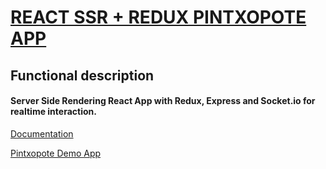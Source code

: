 # [REACT SSR + REDUX PINTXOPOTE APP](https://pure-brushlands-53163.herokuapp.com/)

## Functional description

#### Server Side Rendering React App with Redux, Express and Socket.io for realtime interaction.

[Documentation](docs)

[Pintxopote Demo App](https://pure-brushlands-53163.herokuapp.com/)
